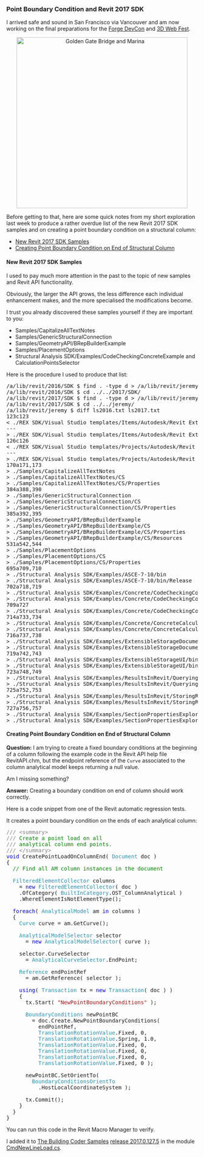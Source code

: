 <head>
<title>The Building Coder</title>
<meta http-equiv="Content-Type" content="text/html; charset=utf-8"/>
<link rel="stylesheet" type="text/css" href="3dwc.css"/>
<!--
<script src="run_prettify.js" type="text/javascript"></script>
-->
<script src="https://cdn.rawgit.com/google/code-prettify/master/loader/run_prettify.js?autoload=true&amp;skin=sunburst&amp;lang=css" defer="defer"></script>
<script src="https://cdn.rawgit.com/google/code-prettify/master/loader/run_prettify.js?autoload=true&amp;skin=sunburst" defer="defer"></script>
<script src="https://cdn.rawgit.com/google/code-prettify/master/loader/run_prettify.js"></script>
</head>

<!---

Point Boundary Condition and Revit 2017 SDK @AutodeskForge @CubeAthens #3dwebcoder #revitapi

I arrived safe and sound in San Francisco via Vancouver and am now working on the final preparations for the Forge DevCon and 3D Web Fest.
Before getting to that, here are some quick notes from my short exploration last week to produce a rather overdue list of the new Revit 2017 SDK samples and on creating a point boundary condition on a structural column
&ndash; New Revit 2017 SDK Samples
&ndash; Creating Point Boundary Condition on End of Structural Column...

-->


### Point Boundary Condition and Revit 2017 SDK

I arrived safe and sound in San Francisco via Vancouver and am now working on the final preparations for 
the [Forge DevCon](http://forge.autodesk.com/conference) 
and [3D Web Fest](http://www.3dwebfest.com).

<center>
  <img src="/p/2016/2016-06-13_greens/471_golden_gate_and_marina.jpg" alt="Golden Gate Bridge and Marina" width="450">
</center>

Before getting to that, here are some quick notes from my short exploration last week to produce a rather overdue list of the new Revit 2017 SDK samples and on creating a point boundary condition on a structural column:

- [New Revit 2017 SDK Samples](#2)
- [Creating Point Boundary Condition on End of Structural Column](#3)


#### <a name="2"></a>New Revit 2017 SDK Samples


I used to pay much more attention in the past to the topic of new samples and Revit API functionality.

Obviously, the larger the API grows, the less difference each individual enhancement makes, and the more specialised the modifications become.

I trust you already discovered these samples yourself if they are important to you:

- Samples/CapitalizeAllTextNotes
- Samples/GenericStructuralConnection
- Samples/GeometryAPI/BRepBuilderExample
- Samples/PlacementOptions
- Structural Analysis SDK/Examples/CodeCheckingConcreteExample and CalculationPointsSelector

Here is the procedure I used to produce that list:

<pre>
/a/lib/revit/2016/SDK $ find . -type d &gt; /a/lib/revit/jeremy/ls2016.txt
/a/lib/revit/2016/SDK $ cd ../../2017/SDK/
/a/lib/revit/2017/SDK $ find . -type d &gt; /a/lib/revit/jeremy/ls2017.txt
/a/lib/revit/2017/SDK $ cd ../../jeremy/
/a/lib/revit/jeremy $ diff ls2016.txt ls2017.txt
123c123
&lt; ./REX SDK/Visual Studio templates/Items/Autodesk/Revit Extensions 2016
---
&gt; ./REX SDK/Visual Studio templates/Items/Autodesk/Revit Extensions 2017
126c126
&lt; ./REX SDK/Visual Studio templates/Projects/Autodesk/Revit Extensions 2016
---
&gt; ./REX SDK/Visual Studio templates/Projects/Autodesk/Revit Extensions 2017
170a171,173
&gt; ./Samples/CapitalizeAllTextNotes
&gt; ./Samples/CapitalizeAllTextNotes/CS
&gt; ./Samples/CapitalizeAllTextNotes/CS/Properties
384a388,390
&gt; ./Samples/GenericStructuralConnection
&gt; ./Samples/GenericStructuralConnection/CS
&gt; ./Samples/GenericStructuralConnection/CS/Properties
385a392,395
&gt; ./Samples/GeometryAPI/BRepBuilderExample
&gt; ./Samples/GeometryAPI/BRepBuilderExample/CS
&gt; ./Samples/GeometryAPI/BRepBuilderExample/CS/Properties
&gt; ./Samples/GeometryAPI/BRepBuilderExample/CS/Resources
531a542,544
&gt; ./Samples/PlacementOptions
&gt; ./Samples/PlacementOptions/CS
&gt; ./Samples/PlacementOptions/CS/Properties
695a709,710
&gt; ./Structural Analysis SDK/Examples/ASCE-7-10/bin
&gt; ./Structural Analysis SDK/Examples/ASCE-7-10/bin/Release
702a718,719
&gt; ./Structural Analysis SDK/Examples/Concrete/CodeCheckingConcreteExample/bin
&gt; ./Structural Analysis SDK/Examples/Concrete/CodeCheckingConcreteExample/bin/Release
709a727
&gt; ./Structural Analysis SDK/Examples/Concrete/CodeCheckingConcreteExample/UIComponents/CalculationPointsSelector
714a733,734
&gt; ./Structural Analysis SDK/Examples/Concrete/ConcreteCalculationsExample/bin
&gt; ./Structural Analysis SDK/Examples/Concrete/ConcreteCalculationsExample/bin/Release
716a737,738
&gt; ./Structural Analysis SDK/Examples/ExtensibleStorageDocumentation/bin
&gt; ./Structural Analysis SDK/Examples/ExtensibleStorageDocumentation/bin/Release
719a742,743
&gt; ./Structural Analysis SDK/Examples/ExtensibleStorageUI/bin
&gt; ./Structural Analysis SDK/Examples/ExtensibleStorageUI/bin/Release
723a748,749
&gt; ./Structural Analysis SDK/Examples/ResultsInRevit/QueryingResults/bin
&gt; ./Structural Analysis SDK/Examples/ResultsInRevit/QueryingResults/bin/Release
725a752,753
&gt; ./Structural Analysis SDK/Examples/ResultsInRevit/StoringResults/bin
&gt; ./Structural Analysis SDK/Examples/ResultsInRevit/StoringResults/bin/Release
727a756,757
&gt; ./Structural Analysis SDK/Examples/SectionPropertiesExplorer/bin
&gt; ./Structural Analysis SDK/Examples/SectionPropertiesExplorer/bin/Release
</pre>


#### <a name="3"></a>Creating Point Boundary Condition on End of Structural Column

**Question:** I am trying to create a fixed boundary conditions at the beginning of a column following the example code in the Revit API help file RevitAPI.chm, but the endpoint reference of the `Curve` associated to the column analytical model keeps returning a null value.

Am I missing something?

**Answer:** Creating a boundary condition on end of column should work correctly.

Here is a code snippet from one of the Revit automatic regression tests.

It creates a point boundary condition on the ends of each analytical column:

<pre class="code">
<span style="color:gray;">///</span><span style="color:green;">&nbsp;</span><span style="color:gray;">&lt;</span><span style="color:gray;">summary</span><span style="color:gray;">&gt;</span>
<span style="color:gray;">///</span><span style="color:green;">&nbsp;Create&nbsp;a&nbsp;point&nbsp;load&nbsp;on&nbsp;all&nbsp;</span>
<span style="color:gray;">///</span><span style="color:green;">&nbsp;analytical&nbsp;column&nbsp;end&nbsp;points.&nbsp;</span>
<span style="color:gray;">///</span><span style="color:green;">&nbsp;</span><span style="color:gray;">&lt;/</span><span style="color:gray;">summary</span><span style="color:gray;">&gt;</span>
<span style="color:blue;">void</span>&nbsp;CreatePointLoadOnColumnEnd(&nbsp;<span style="color:#2b91af;">Document</span>&nbsp;doc&nbsp;)
{
&nbsp;&nbsp;<span style="color:green;">//&nbsp;Find&nbsp;all&nbsp;AM&nbsp;column&nbsp;instances&nbsp;in&nbsp;the&nbsp;document</span>
 
&nbsp;&nbsp;<span style="color:#2b91af;">FilteredElementCollector</span>&nbsp;columns
&nbsp;&nbsp;&nbsp;&nbsp;=&nbsp;<span style="color:blue;">new</span>&nbsp;<span style="color:#2b91af;">FilteredElementCollector</span>(&nbsp;doc&nbsp;)
&nbsp;&nbsp;&nbsp;&nbsp;.OfCategory(&nbsp;<span style="color:#2b91af;">BuiltInCategory</span>.OST_ColumnAnalytical&nbsp;)
&nbsp;&nbsp;&nbsp;&nbsp;.WhereElementIsNotElementType();
 
&nbsp;&nbsp;<span style="color:blue;">foreach</span>(&nbsp;<span style="color:#2b91af;">AnalyticalModel</span>&nbsp;am&nbsp;<span style="color:blue;">in</span>&nbsp;columns&nbsp;)
&nbsp;&nbsp;{
&nbsp;&nbsp;&nbsp;&nbsp;<span style="color:#2b91af;">Curve</span>&nbsp;curve&nbsp;=&nbsp;am.GetCurve();
 
&nbsp;&nbsp;&nbsp;&nbsp;<span style="color:#2b91af;">AnalyticalModelSelector</span>&nbsp;selector&nbsp;
&nbsp;&nbsp;&nbsp;&nbsp;&nbsp;&nbsp;=&nbsp;<span style="color:blue;">new</span>&nbsp;<span style="color:#2b91af;">AnalyticalModelSelector</span>(&nbsp;curve&nbsp;);
 
&nbsp;&nbsp;&nbsp;&nbsp;selector.CurveSelector&nbsp;
&nbsp;&nbsp;&nbsp;&nbsp;&nbsp;&nbsp;=&nbsp;<span style="color:#2b91af;">AnalyticalCurveSelector</span>.EndPoint;
 
&nbsp;&nbsp;&nbsp;&nbsp;<span style="color:#2b91af;">Reference</span>&nbsp;endPointRef&nbsp;
&nbsp;&nbsp;&nbsp;&nbsp;&nbsp;&nbsp;=&nbsp;am.GetReference(&nbsp;selector&nbsp;);
 
&nbsp;&nbsp;&nbsp;&nbsp;<span style="color:blue;">using</span>(&nbsp;<span style="color:#2b91af;">Transaction</span>&nbsp;tx&nbsp;=&nbsp;<span style="color:blue;">new</span>&nbsp;<span style="color:#2b91af;">Transaction</span>(&nbsp;doc&nbsp;)&nbsp;)
&nbsp;&nbsp;&nbsp;&nbsp;{
&nbsp;&nbsp;&nbsp;&nbsp;&nbsp;&nbsp;tx.Start(&nbsp;<span style="color:#a31515;">&quot;NewPointBoundaryConditions&quot;</span>&nbsp;);
 
&nbsp;&nbsp;&nbsp;&nbsp;&nbsp;&nbsp;<span style="color:#2b91af;">BoundaryConditions</span>&nbsp;newPointBC&nbsp;
&nbsp;&nbsp;&nbsp;&nbsp;&nbsp;&nbsp;&nbsp;&nbsp;=&nbsp;doc.Create.NewPointBoundaryConditions(&nbsp;
&nbsp;&nbsp;&nbsp;&nbsp;&nbsp;&nbsp;&nbsp;&nbsp;&nbsp;&nbsp;endPointRef,
&nbsp;&nbsp;&nbsp;&nbsp;&nbsp;&nbsp;&nbsp;&nbsp;&nbsp;&nbsp;<span style="color:#2b91af;">TranslationRotationValue</span>.Fixed,&nbsp;0,
&nbsp;&nbsp;&nbsp;&nbsp;&nbsp;&nbsp;&nbsp;&nbsp;&nbsp;&nbsp;<span style="color:#2b91af;">TranslationRotationValue</span>.Spring,&nbsp;1.0,
&nbsp;&nbsp;&nbsp;&nbsp;&nbsp;&nbsp;&nbsp;&nbsp;&nbsp;&nbsp;<span style="color:#2b91af;">TranslationRotationValue</span>.Fixed,&nbsp;0,
&nbsp;&nbsp;&nbsp;&nbsp;&nbsp;&nbsp;&nbsp;&nbsp;&nbsp;&nbsp;<span style="color:#2b91af;">TranslationRotationValue</span>.Fixed,&nbsp;0,
&nbsp;&nbsp;&nbsp;&nbsp;&nbsp;&nbsp;&nbsp;&nbsp;&nbsp;&nbsp;<span style="color:#2b91af;">TranslationRotationValue</span>.Fixed,&nbsp;0,
&nbsp;&nbsp;&nbsp;&nbsp;&nbsp;&nbsp;&nbsp;&nbsp;&nbsp;&nbsp;<span style="color:#2b91af;">TranslationRotationValue</span>.Fixed,&nbsp;0&nbsp;);
 
&nbsp;&nbsp;&nbsp;&nbsp;&nbsp;&nbsp;newPointBC.SetOrientTo(&nbsp;
&nbsp;&nbsp;&nbsp;&nbsp;&nbsp;&nbsp;&nbsp;&nbsp;<span style="color:#2b91af;">BoundaryConditionsOrientTo</span>
&nbsp;&nbsp;&nbsp;&nbsp;&nbsp;&nbsp;&nbsp;&nbsp;&nbsp;&nbsp;.HostLocalCoordinateSystem&nbsp;);
 
&nbsp;&nbsp;&nbsp;&nbsp;&nbsp;&nbsp;tx.Commit();
&nbsp;&nbsp;&nbsp;&nbsp;}
&nbsp;&nbsp;}
}
</pre>

You can run this code in the Revit Macro Manager to verify.

I added it 
to [The Building Coder Samples](https://github.com/jeremytammik/the_building_coder_samples) 
[release 2017.0.127.5](https://github.com/jeremytammik/the_building_coder_samples/releases/tag/2017.0.127.5)
in the module 
[CmdNewLineLoad.cs](https://github.com/jeremytammik/the_building_coder_samples/blob/master/BuildingCoder/BuildingCoder/CmdNewLineLoad.cs#L30-L77).
